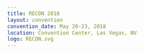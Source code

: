 ```yaml
---
title: RECON 2018
layout: convention
convention_date: May 20-23, 2018
location: Convention Center, Las Vegas, NV
logo: RECON.svg
---
```


